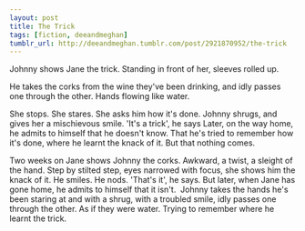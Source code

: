 ```yaml
---
layout: post
title: The Trick
tags: [fiction, deeandmeghan]
tumblr_url: http://deeandmeghan.tumblr.com/post/2921870952/the-trick
---
```


Johnny shows Jane the trick.
Standing in front of her, sleeves rolled up.
<!--more-->He takes the corks from the wine they've been drinking, and idly passes one through the other. Hands flowing like water. 
She stops. She stares. She asks him how it's done.
Johnny shrugs, and gives her a mischievous smile.
'It's a trick', he says
Later, on the way home, he admits to himself that he doesn't know.
That he's tried to remember how it's done, where he learnt the knack of it.
But that nothing comes. 

Two weeks on Jane shows Johnny the corks.
Awkward, a twist, a sleight of the hand.
Step by stilted step, eyes narrowed with focus, she shows him the knack of it.
He smiles. He nods.
'That's it', he says.
But later, when Jane has gone home, he admits to himself that it isn't. 
Johnny takes the hands he's been staring at and with a shrug, with a troubled smile, idly passes one through the other.
As if they were water.
Trying to remember where he learnt the trick.
